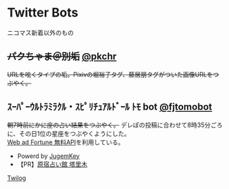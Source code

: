 # Twitter Bots

ニコマス新着以外のもの

## ~~パクちゃま＠別垢~~&nbsp;[@pkchr](https://twitter.com/pkchr)

~~URLを呟くタイプの垢。Pixivの堀裕子タグ、藤居朋タグがついた画像URLをつぶやく。~~

## ｽｰﾊﾟｰｳﾙﾄﾗﾐﾗｸﾙ・ｽﾋﾟﾘﾁｭｱﾙﾄﾞｰﾙ ﾄﾓ bot&nbsp;[@fjtomobot](https://twitter.com/fjtomobot)

~~朝7時前にかに座の占い結果をつぶやく。~~
デレぽの投稿に合わせて8時35分ごろに、その日1位の星座をつぶやくようにした。  
[Web ad Fortune 無料API](http://jugemkey.jp/api/waf/api_free.php)を利用している。  

* Powerd by [JugemKey](http://jugemkey.jp/api/)
* 【PR】[原宿占い館 塔里木](http://www.tarim.co.jp/)

[Twilog](https://twilog.togetter.com/fjtomobot)
